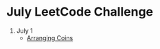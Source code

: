 # July LeetCode Challenge

1. July 1
	- [Arranging Coins](https://www.geeksforgeeks.org/maximum-height-coins-arranged-triangle/)
